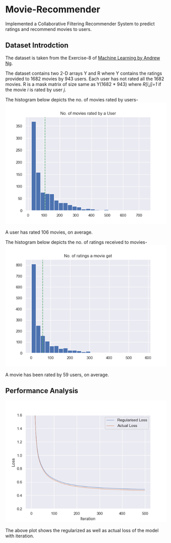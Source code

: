 # Movie-Recommender 

Implemented a Collaborative Filtering Recommender System to predict ratings and recommend movies to users.


## Dataset Introdction

The dataset is taken from the Exercise-8 of [Machine Learning by Andrew Ng](https://www.coursera.org/learn/machine-learning). 

The dataset contains two 2-D arrays Y and R where Y contains the ratings provided to 1682 movies by 943 users. Each user has not rated all the 1682 movies. R is a mask matrix of size same as Y(1682 * 943) where _R[i,j]=1_ if the movie _i_ is rated by user _j_.

The histogram below depicts the no. of movies rated by users-
![](img/users_hist.png)

A user has rated 106 movies, on average.


The histogram below depicts the no. of ratings received to movies-
![](img/movies_hist.png)

A movie has been rated by 59 users, on average.


## Performance Analysis

![](img/lossoutput.png)

The above plot shows the regularized as well as actual loss of the model with iteration. 
